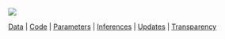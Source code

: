 

![](https://jhustata.github.io/intermediate/_images/bd7156ffdc732b3095dad1da740b099ae999597c4cb8154a81a988a589e43517.png)


 [Data](data.md) | [Code](code.md) | [Parameters](parameters.md) | [Inferences](inferences.md) | [Updates](updates.md) | [Transparency](transparency.md)
